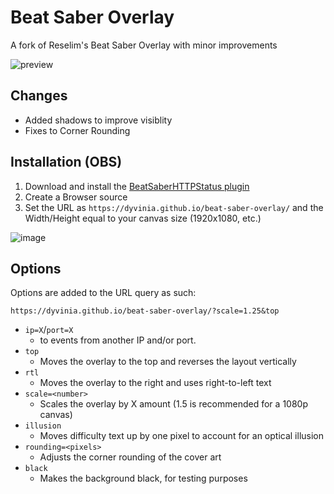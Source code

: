 # Beat Saber Overlay

A fork of Reselim's Beat Saber Overlay with minor improvements

![preview](https://i.imgur.com/Zi4OnEa.png)

## Changes
- Added shadows to improve visiblity
- Fixes to Corner Rounding

## Installation (OBS)

1. Download and install the [BeatSaberHTTPStatus plugin](https://github.com/opl-/beatsaber-http-status/releases)
2. Create a Browser source
3. Set the URL as `https://dyvinia.github.io/beat-saber-overlay/` and the Width/Height equal to your canvas size (1920x1080, etc.)

![image](https://i.imgur.com/vh8deQg.png)

## Options

Options are added to the URL query as such:

```
https://dyvinia.github.io/beat-saber-overlay/?scale=1.25&top
```

- `ip=X`/`port=X`
	* to events from another IP and/or port.
- `top`
	* Moves the overlay to the top and reverses the layout vertically
- `rtl`
	* Moves the overlay to the right and uses right-to-left text
- `scale=<number>`
	* Scales the overlay by X amount (1.5 is recommended for a 1080p canvas)
- `illusion`
	* Moves difficulty text up by one pixel to account for an optical illusion
- `rounding=<pixels>`
	* Adjusts the corner rounding of the cover art
- `black`
	* Makes the background black, for testing purposes
